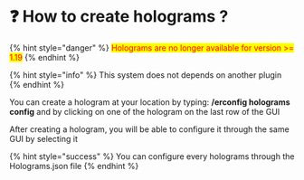 # ❓ How to create holograms ?

{% hint style="danger" %}
<mark style="color:red;">Holograms are no longer available for version >= 1.19</mark>
{% endhint %}

{% hint style="info" %}
This system does not depends on another plugin
{% endhint %}

You can create a hologram at your location by typing: **/erconfig holograms config** and by clicking on one of the hologram on the last row of the GUI

After creating a hologram, you will be able to configure it through the same GUI by selecting it

{% hint style="success" %}
You can configure every holograms through the Holograms.json file
{% endhint %}




